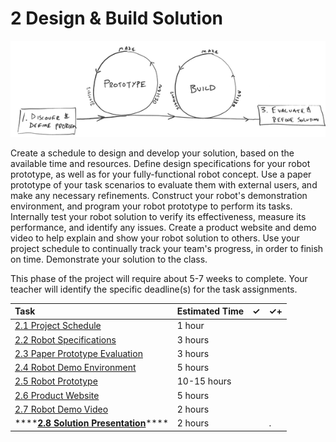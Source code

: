 # 2 Design & Build Solution

![](../../.gitbook/assets/phase-2-process.png)

Create a schedule to design and develop your solution, based on the available time and resources. Define design specifications for your robot prototype, as well as for your fully-functional robot concept. Use a paper prototype of your task scenarios to evaluate them with external users, and make any necessary refinements. Construct your robot's demonstration environment, and program your robot prototype to perform its tasks. Internally test your robot solution to verify its effectiveness, measure its performance, and identify any issues. Create a product website and demo video to help explain and show your robot solution to others. Use your project schedule to continually track your team's progress, in order to finish on time. Demonstrate your solution to the class.

This phase of the project will require about 5-7 weeks to complete. Your teacher will identify the specific deadline\(s\) for the task assignments.

| Task | Estimated Time | ✓ | ✓+ |
| :--- | :--- | :--- | :--- |
| [2.1 Project Schedule](2.1-project-schedule.md) | 1 hour |  |  |
| [2.2 Robot Specifications](2.2-robot-specifications.md) | 3 hours |  |  |
| [2.3 Paper Prototype Evaluation](2.3-paper-prototype-evaluation.md) | 3 hours |  |  |
| [2.4 Robot Demo Environment](2.4-robot-demo-environment.md) | 5 hours |  |  |
| [2.5 Robot Prototype](2.5-robot-prototype.md) | 10-15 hours |  |  |
| [2.6 Product Website](2.6-product-website.md) | 5 hours |  |  |
| [2.7 Robot Demo Video](2.7-robot-demo-video.md) | 2 hours |  |  |
| \*\*\*\*[**2.8 Solution Presentation**](2.8-solution-presentation.md)\*\*\*\* | 2 hours |  | . |



